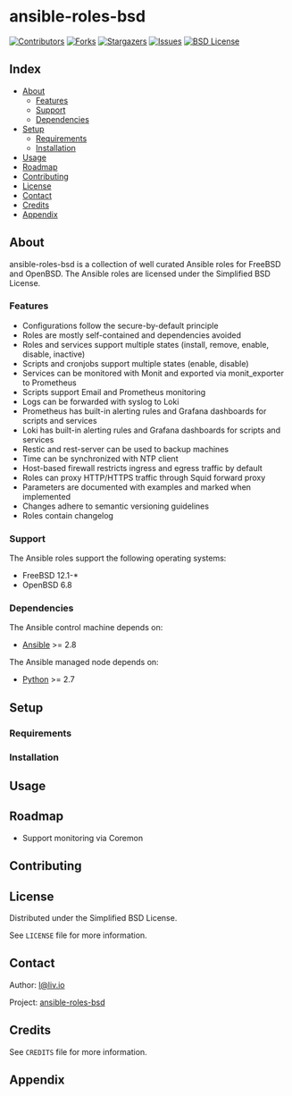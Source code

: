 # ansible-roles-bsd

<!-- shields.io -->
[![Contributors][contributors-shield]][contributors-url]
[![Forks][forks-shield]][forks-url]
[![Stargazers][stars-shield]][stars-url]
[![Issues][issues-shield]][issues-url]
[![BSD License][license-shield]][license-url]

## Index

* [About](#about)
  * [Features](#features)
  * [Support](#support)
  * [Dependencies](#dependencies)
* [Setup](#setup)
  * [Requirements](#requirements)
  * [Installation](#installation)
* [Usage](#usage)
* [Roadmap](#roadmap)
* [Contributing](#contributing)
* [License](#license)
* [Contact](#contact)
* [Credits](#credits)
* [Appendix](#appendix)

## About

ansible-roles-bsd is a collection of well curated Ansible roles for FreeBSD and OpenBSD. The Ansible roles are licensed under the Simplified BSD License.

### Features

* Configurations follow the secure-by-default principle
* Roles are mostly self-contained and dependencies avoided
* Roles and services support multiple states (install, remove, enable, disable, inactive)
* Scripts and cronjobs support multiple states (enable, disable)
* Services can be monitored with Monit and exported via monit_exporter to Prometheus
* Scripts support Email and Prometheus monitoring
* Logs can be forwarded with syslog to Loki
* Prometheus has built-in alerting rules and Grafana dashboards for scripts and services
* Loki has built-in alerting rules and Grafana dashboards for scripts and services
* Restic and rest-server can be used to backup machines
* Time can be synchronized with NTP client
* Host-based firewall restricts ingress and egress traffic by default
* Roles can proxy HTTP/HTTPS traffic through Squid forward proxy
* Parameters are documented with examples and marked when implemented
* Changes adhere to semantic versioning guidelines
* Roles contain changelog

### Support

The Ansible roles support the following operating systems:
* FreeBSD 12.1-*
* OpenBSD 6.8

### Dependencies

The Ansible control machine depends on:
* [Ansible](https://github.com/ansible/ansible) >= 2.8

The Ansible managed node depends on:
* [Python](https://github.com/python/cpython) >= 2.7

## Setup

### Requirements

### Installation

## Usage

## Roadmap

* Support monitoring via Coremon

## Contributing

## License

Distributed under the Simplified BSD License.

See `LICENSE` file for more information.

## Contact

Author: l@liv.io

Project: [ansible-roles-bsd](https://github.com/liv-io/ansible-roles-bsd)

## Credits

See `CREDITS` file for more information.

## Appendix

<!-- shields.io -->
[contributors-shield]: https://img.shields.io/github/contributors/liv-io/ansible-roles-bsd.svg?style=flat
[contributors-url]: https://github.com/liv-io/ansible-roles-bsd/graphs/contributors
[forks-shield]: https://img.shields.io/github/forks/liv-io/ansible-roles-bsd.svg?style=flat
[forks-url]: https://github.com/liv-io/ansible-roles-bsd/network/members
[stars-shield]: https://img.shields.io/github/stars/liv-io/ansible-roles-bsd.svg?style=flat
[stars-url]: https://github.com/liv-io/ansible-roles-bsd/stargazers
[issues-shield]: https://img.shields.io/github/issues/liv-io/ansible-roles-bsd.svg?style=flat
[issues-url]: https://github.com/liv-io/ansible-roles-bsd/issues
[license-shield]: https://img.shields.io/github/license/liv-io/ansible-roles-bsd.svg?style=flat
[license-url]: https://github.com/liv-io/ansible-roles-bsd/blob/master/LICENSE
